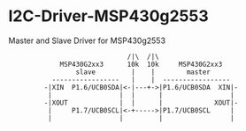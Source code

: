 # I2C-Driver-MSP430g2553
Master and Slave Driver for MSP430g2553  

                                  /|\  /|\
                 MSP430G2xx3      10k  10k     MSP430G2xx3
                     slave         |    |        master
               -----------------   |    |  -----------------
             -|XIN  P1.6/UCB0SDA|<-|---+->|P1.6/UCB0SDA  XIN|-
              |                 |  |      |                 |
             -|XOUT             |  |      |             XOUT|-
              |     P1.7/UCB0SCL|<-+----->|P1.7/UCB0SCL     |
              |                 |         |                 |    
 
